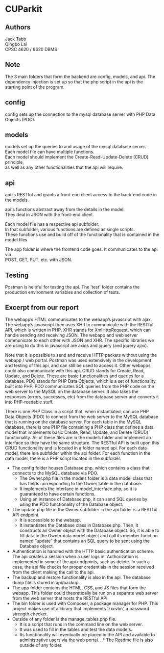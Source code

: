 # CUParkit

## Authors
Jack Tabb  
Qingbo Lai  
CPSC 4620 / 6620 DBMS  

## Note
The 3 main folders that form the backend are config, models, and api.
The dependency injection is set up so that the php script in the api is the starting point
of the program.

## config
config sets up the connection to the mysql database server with PHP Data Objects (PDO).

## models
models set up the queries to and usage of the mysql database server.  
Each model file can have multiple functions.  
Each model should implement the Create-Read-Update-Delete (CRUD) principle,  
as well as any other functionalities that the api will require.

## api
api is RESTful and grants a front-end client access to the back-end code in the models.  

api's functions abstract away from the details in the model.  
They deal in JSON with the front-end client.

Each model file has a respective api subfolder.  
In that subfolder, various functions are defined as single scripts.  
These functions use and build off of the functionality that is contained in the model files

The app folder is where the frontend code goes. It communicates to the api via  
POST, GET, PUT, etc. with JSON.

## Testing
Postman is helpful for testing the api. The 'test' folder contains the production environment variables and collection of tests.

## Excerpt from our report
The webapp’s HTML communicates to the webapp’s javascript with ajax. The webapp’s javascript then uses XHR to communicate with the RESTful API, which is written in PHP. XHR stands for XmlHttpRequest, which can handle sending and receiving JSON. The webapp and web server communicate to each other with JSON and XHR. The specific libraries we are using to do this in javascript are axios and jquery (and jquery ajax).

Note that it is possible to send and receive HTTP packets without using the webapp / web portal. Postman was used extensively in the development and testing of this api, and can still be used to access it. Other webapps could also communicate with this api.
CRUD stands for Create, Read, Update, and Delete. These are basic functionalities and queries for a database.
PDO stands for PHP Data Objects, which is a set of functionality built into PHP. PDO communicates SQL queries from the PHP code on the web server to the MySQL on the database server. It also takes the responses (errors, successes, etc) from the database server and converts it into PHP-readable stuff.

There is one PHP Class in a script that, when instantiated, can use PHP Data Objects (PDO) to connect from the web server to the MySQL database that is running on the database server. For each table in the MySQL database, there is one PHP file containing a PHP class that defines a data model that implements basic Create, Read, Update, and Delete (CRUD) functionality. All of these files are in the models folder and implement an interface so they have the same structure. The RESTful API is built upon this CRUD functionality and is located in a folder named api. For each data model, there is a subfolder within the api folder. For each function in the data model, there is a PHP script located in the subfolder.

* The config folder houses Database.php, which contains a class that connects to the MySQL database via PDO.
  - The Owner.php file in the models folder is a data model class that has fields corresponding to the Owner table in the database.
  - It implements the interface in model_interface.php, so it is guaranteed to have certain functions.
  - Using an instance of Database.php, it can send SQL queries by using the PDO functionality of the Database object.
* The update.php file in the Owner subfolder in the api folder is a RESTful API endpoint.
  - It is accessible to the webapp.
  - It instantiates the Database class in Database.php. Then, it constructs an Owner object with the Database object. So, it is able to fill data in the Owner data model object and call its member function named “update” that contains an SQL query to be sent using the Database object.
* Authentication is handled with the HTTP basic authentication scheme. The api creates a session when a user logs in. Authorization is implemented in some of the api endpoints, such as delete. In such a case, the api file checks for proper credentials in the session received from the client making the call to the api.
* The backup and restore functionality is also in the api. The database dump file is stored in api/backup.
* The app folder contains the HTML, CSS, and JS files that form the webapp. This folder could theoretically be run on a separate web server from the web server that hosts the RESTful API.
* The bin folder is used with Composer, a package manager for PHP. This project makes use of a library that implements ‘zxcvbn’, a password strength checker.
* Outside of any folder is the manage_tables.php file.
  - It is a script that runs in the command line on the web server.
  - It was used to fill in the tables and test the data models.
  - Its functionality will eventually be placed in the API and available to administrative users via the web portal.
..* The Readme file is also outside of any folder.
